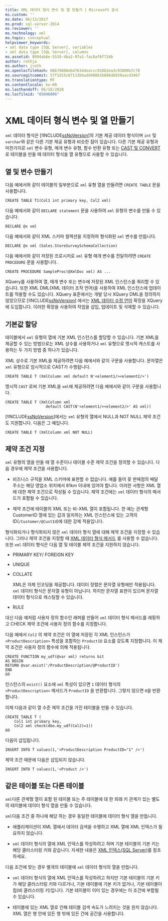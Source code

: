 ```yaml
---
title: XML 데이터 형식 변수 및 열 만들기 | Microsoft 문서
ms.custom: ''
ms.date: 06/13/2017
ms.prod: sql-server-2014
ms.reviewer: ''
ms.technology: xml
ms.topic: conceptual
helpviewer_keywords:
- xml data type [SQL Server], variables
- xml data type [SQL Server], columns
ms.assetid: 8994ab6e-5519-4ba2-97a1-fac8af6f72db
author: rothja
ms.author: jroth
ms.openlocfilehash: 08b79888eb47634deaccc910b2ea3c93800b7c78
ms.sourcegitcommit: 57f1d15c67113bbadd40861b886d6929aacd3467
ms.translationtype: MT
ms.contentlocale: ko-KR
ms.lasthandoff: 06/18/2020
ms.locfileid: "85046806"
---
```

# <a name="create-xml-data-type-variables-and-columns"></a>XML 데이터 형식 변수 및 열 만들기
  `xml` 데이터 형식은 [!INCLUDE[ssNoVersion](../../includes/ssnoversion-md.md)]의 기본 제공 데이터 형식이며 `int` 및 `varchar`와 같은 다른 기본 제공 유형과 비슷한 점이 있습니다. 다른 기본 제공 유형과 마찬가지로 `xml` 변수 유형, 매개 변수 유형, 함수 반환 유형 또는 [CAST 및 CONVERT](/sql/t-sql/functions/cast-and-convert-transact-sql)로 테이블을 만들 때 데이터 형식을 열 유형으로 사용할 수 있습니다.  
  
## <a name="creating-columns-and-variables"></a>열 및 변수 만들기  
 다음 예에서와 같이 테이블의 일부분으로 `xml` 유형 열을 만들려면 `CREATE TABLE` 문을 사용합니다.  
  
```  
CREATE TABLE T1(Col1 int primary key, Col2 xml)   
```  
  
 다음 예에서와 같이 `DECLARE statement` 문을 사용하여 `xml` 유형의 변수를 만들 수 있습니다.  
  
```  
DECLARE @x xml   
```  
  
 다음 예에서와 같이 XML 스키마 컬렉션을 지정하여 형식화된 `xml` 변수를 만듭니다.  
  
```  
DECLARE @x xml (Sales.StoreSurveySchemaCollection)  
```  
  
 다음 예에서와 같이 저장된 프로시저로 `xml` 유형 매개 변수를 전달하려면 `CREATE PROCEDURE` 문을 사용합니다.  
  
```  
CREATE PROCEDURE SampleProc(@XmlDoc xml) AS ...   
```  
  
 XQuery를 사용하여 열, 매개 변수 또는 변수에 저장된 XML 인스턴스를 쿼리할 수 있습니다. 또한 XML DML(XML 데이터 조작 언어)을 사용하여 XML 인스턴스에 업데이트를 적용할 수도 있습니다. XQuery 표준에서는 개발 당시 XQuery DML을 정의하지 않았으므로 [!INCLUDE[ssNoVersion](../../includes/ssnoversion-md.md)] 에서는 [XML 데이터 수정 언어](/sql/t-sql/xml/xml-data-modification-language-xml-dml) 확장을 XQuery에 도입합니다. 이러한 확장을 사용하여 작업을 삽입, 업데이트 및 삭제할 수 있습니다.  
  
## <a name="assigning-defaults"></a>기본값 할당  
 테이블에서 `xml` 유형의 열에 기본 XML 인스턴스를 할당할 수 있습니다. 기본 XML을 제공할 수 있는 방법으로는 XML 상수를 사용하거나 `xml` 유형으로 명시적 캐스트를 사용하는 두 가지 방법 중 하나가 있습니다.  
  
 XML 상수로 기본 XML을 제공하려면 다음 예에서와 같이 구문을 사용합니다. 문자열은 `xml` 유형으로 암시적으로 CAST가 수행됩니다.  
  
```  
CREATE TABLE T (XmlColumn xml default N'<element1/><element2/>')  
```  
  
 명시적 `CAST` 로써 기본 XML을 `xml`에 제공하려면 다음 예에서와 같이 구문을 사용합니다.  
  
```  
CREATE TABLE T (XmlColumn xml   
                  default CAST(N'<element1/><element2/>' AS xml))  
```  
  
 [!INCLUDE[ssNoVersion](../../includes/ssnoversion-md.md)]에서는 `xml` 유형의 열에서 NULL과 NOT NULL 제약 조건도 지원합니다. 다음은 그 예입니다.  
  
```  
CREATE TABLE T (XmlColumn xml NOT NULL)  
```  
  
## <a name="specifying-constraints"></a>제약 조건 지정  
 `xml` 유형의 열을 만들 때 열 수준이나 테이블 수준 제약 조건을 정의할 수 있습니다. 다음 경우에 제약 조건을 사용합니다.  
  
-   비즈니스 규칙을 XML 스키마에 표현할 수 없습니다. 예를 들어 꽃 판매점의 배달 주소는 해당 영업소 위치에서 81km 이내에 있어야 합니다. 이러한 사항은 XML 열에 대한 제약 조건으로 작성될 수 있습니다. 제약 조건에는 `xml` 데이터 형식의 메서드가 포함될 수 있습니다.  
  
-   제약 조건에 테이블의 XML 또는 비-XML 열이 포함됩니다. 한 예는 관계형 CustomerID 열에 있는 값과 일치하는 XML 인스턴스에 있는 고객의 ID(`/Customer/@CustId`)에 대한 강제 적용입니다.  
  
 형식화되거나 형식화되지 않은 `xml` 데이터 형식 열에 대해 제약 조건을 지정할 수 있습니다. 그러나 제약 조건을 지정할 때 [XML 데이터 형식 메서드](/sql/t-sql/xml/xml-data-type-methods) 를 사용할 수 없습니다. 또한 `xml` 데이터 형식은 다음 열 및 테이블 제약 조건을 지원하지 않습니다.  
  
-   PRIMARY KEY/ FOREIGN KEY  
  
-   UNIQUE  
  
-   COLLATE  
  
     XML은 자체 인코딩을 제공합니다. 데이터 정렬은 문자열 유형에만 적용됩니다. `xml` 데이터 형식은 문자열 유형이 아닙니다. 하지만 문자열 표현이 있으며 문자열 데이터 형식으로 캐스팅할 수 있습니다.  
  
-   RULE  
  
 대신 다음 예처럼 사용자 정의 함수인 래퍼를 만들어 `xml` 데이터 형식 메서드를 래핑하고 CHECK 제약 조건에 사용자 정의 함수를 지정합니다.  
  
 다음 예에서 `Col2` 의 제약 조건은 이 열에 저장된 각 XML 인스턴스가 `<ProductDescription>` 특성을 포함하는 `ProductID` 요소를 갖도록 지정합니다. 이 제약 조건은 사용자 정의 함수에 의해 적용됩니다.  
  
```  
CREATE FUNCTION my_udf(@var xml) returns bit  
AS BEGIN   
RETURN @var.exist('/ProductDescription/@ProductID')  
END  
GO  
```  
  
 인스턴스의 `exist()` 요소에 `xml` 특성이 있으면 `1` 데이터 형식의 `<ProductDescription>` 메서드가 `ProductID` 을 반환합니다. 그렇지 않으면 `0`을 반환합니다.  
  
 이제 다음과 같이 열 수준 제약 조건을 가진 테이블을 만들 수 있습니다.  
  
```  
CREATE TABLE T (  
    Col1 int primary key,   
    Col2 xml check(dbo.my_udf(Col2)=1))  
GO  
```  
  
 다음이 삽입됩니다.  
  
```  
INSERT INTO T values(1,'<ProductDescription ProductID="1" />')  
```  
  
 제약 조건 때문에 다음은 삽입되지 않습니다.  
  
```  
INSERT INTO T values(1,'<Product />')  
```  
  
## <a name="same-or-different-table"></a>같은 테이블 또는 다른 테이블  
 `xml`다른 관계형 열이 포함 된 테이블 또는 주 테이블에 대 한 외래 키 관계가 있는 별도의 테이블에 데이터 형식 열을 만들 수 있습니다.  
  
 `xml`다음 조건 중 하나에 해당 하는 경우 동일한 테이블에 데이터 형식 열을 만듭니다.  
  
-   애플리케이션이 XML 열에서 데이터 검색을 수행하고 XML 열에 XML 인덱스가 필요하지 않습니다.  
  
-   `xml` 데이터 형식의 열에 XML 인덱스를 작성하려고 하며 기본 테이블의 기본 키는 해당 클러스터링 키와 같습니다. 자세한 내용은 [XML 인덱스&#40;SQL Server&#41;](xml-indexes-sql-server.md)를 참조하세요.  
  
 다음 조건에 맞는 경우 별개의 테이블에 `xml` 데이터 형식의 열을 만듭니다.  
  
-   `xml` 데이터 형식의 열에 XML 인덱스를 작성하려고 하지만 기본 테이블의 기본 키가 해당 클러스터링 키와 다르거나, 기본 테이블에 기본 키가 없거나, 기본 테이블이 힙(비 클러스터링 키)입니다. 기본 테이블이 이미 있는 경우에는 이 조건에 부합될 수 있습니다.  
  
-   테이블에 있는 XML 열로 인해 테이블 검색 속도가 느려지는 것을 원치 않습니다. XML 열은 행 안에 있든 행 밖에 있든 간에 공간을 사용합니다.  
  
  
